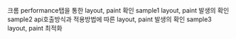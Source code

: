 크롬 performance탭을 통한 layout, paint 확인
sample1
    layout, paint 발생의 확인
sample2
    api호출방식과 적용방법에 따른 layout, paint 발생의 확인
sample3
    layout, paint 최적화
    
